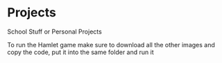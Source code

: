 # Projects
School Stuff or  Personal Projects

To run the Hamlet game make sure to download all the other images and copy the code, put it into the same folder and run it
